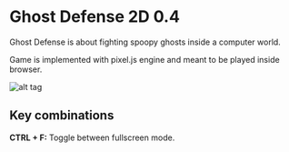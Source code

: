 # Ghost Defense 2D 0.4
Ghost Defense is about fighting spoopy ghosts inside a computer world.

Game is implemented with pixel.js engine and meant to be played inside browser.

![alt tag](https://raw.githubusercontent.com/basic-horse/primary-projects/master/games/ghost-defense/logo.png?raw=true)

## Key combinations
**CTRL + F:** Toggle between fullscreen mode.
